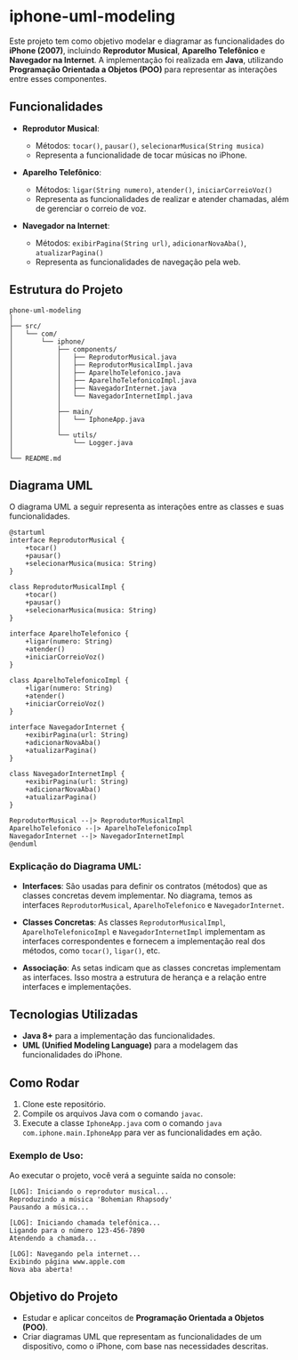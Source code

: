 # iphone-uml-modeling

Este projeto tem como objetivo modelar e diagramar as funcionalidades do **iPhone (2007)**, incluindo **Reprodutor Musical**, **Aparelho Telefônico** e **Navegador na Internet**. A implementação foi realizada em **Java**, utilizando **Programação Orientada a Objetos (POO)** para representar as interações entre esses componentes.

## Funcionalidades

- **Reprodutor Musical**:
  - Métodos: `tocar()`, `pausar()`, `selecionarMusica(String musica)`
  - Representa a funcionalidade de tocar músicas no iPhone.
  
- **Aparelho Telefônico**:
  - Métodos: `ligar(String numero)`, `atender()`, `iniciarCorreioVoz()`
  - Representa as funcionalidades de realizar e atender chamadas, além de gerenciar o correio de voz.

- **Navegador na Internet**:
  - Métodos: `exibirPagina(String url)`, `adicionarNovaAba()`, `atualizarPagina()`
  - Representa as funcionalidades de navegação pela web.

## Estrutura do Projeto

```
phone-uml-modeling
│
├── src/
│   └── com/
│       └── iphone/
│           ├── components/
│           │   ├── ReprodutorMusical.java         
│           │   ├── ReprodutorMusicalImpl.java
│           │   ├── AparelhoTelefonico.java
│           │   ├── AparelhoTelefonicoImpl.java
│           │   ├── NavegadorInternet.java
│           │   └── NavegadorInternetImpl.java
│           │
│           ├── main/
│           │   └── IphoneApp.java
│           │
│           └── utils/
│               └── Logger.java
│
└── README.md
```

## Diagrama UML

O diagrama UML a seguir representa as interações entre as classes e suas funcionalidades.

```plantuml
@startuml
interface ReprodutorMusical {
    +tocar()
    +pausar()
    +selecionarMusica(musica: String)
}

class ReprodutorMusicalImpl {
    +tocar()
    +pausar()
    +selecionarMusica(musica: String)
}

interface AparelhoTelefonico {
    +ligar(numero: String)
    +atender()
    +iniciarCorreioVoz()
}

class AparelhoTelefonicoImpl {
    +ligar(numero: String)
    +atender()
    +iniciarCorreioVoz()
}

interface NavegadorInternet {
    +exibirPagina(url: String)
    +adicionarNovaAba()
    +atualizarPagina()
}

class NavegadorInternetImpl {
    +exibirPagina(url: String)
    +adicionarNovaAba()
    +atualizarPagina()
}

ReprodutorMusical --|> ReprodutorMusicalImpl
AparelhoTelefonico --|> AparelhoTelefonicoImpl
NavegadorInternet --|> NavegadorInternetImpl
@enduml
```

### Explicação do Diagrama UML:
- **Interfaces**: São usadas para definir os contratos (métodos) que as classes concretas devem implementar. No diagrama, temos as interfaces `ReprodutorMusical`, `AparelhoTelefonico` e `NavegadorInternet`.
  
- **Classes Concretas**: As classes `ReprodutorMusicalImpl`, `AparelhoTelefonicoImpl` e `NavegadorInternetImpl` implementam as interfaces correspondentes e fornecem a implementação real dos métodos, como `tocar()`, `ligar()`, etc.

- **Associação**: As setas indicam que as classes concretas implementam as interfaces. Isso mostra a estrutura de herança e a relação entre interfaces e implementações.

## Tecnologias Utilizadas
- **Java 8+** para a implementação das funcionalidades.
- **UML (Unified Modeling Language)** para a modelagem das funcionalidades do iPhone.

## Como Rodar
1. Clone este repositório.
2. Compile os arquivos Java com o comando `javac`.
3. Execute a classe `IphoneApp.java` com o comando `java com.iphone.main.IphoneApp` para ver as funcionalidades em ação.

### Exemplo de Uso:
Ao executar o projeto, você verá a seguinte saída no console:

```
[LOG]: Iniciando o reprodutor musical...
Reproduzindo a música 'Bohemian Rhapsody'
Pausando a música...

[LOG]: Iniciando chamada telefônica...
Ligando para o número 123-456-7890
Atendendo a chamada...

[LOG]: Navegando pela internet...
Exibindo página www.apple.com
Nova aba aberta!
```

## Objetivo do Projeto

- Estudar e aplicar conceitos de **Programação Orientada a Objetos (POO)**.
- Criar diagramas UML que representam as funcionalidades de um dispositivo, como o iPhone, com base nas necessidades descritas.